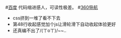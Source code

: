 #[百度](www.baidu.com)
代码缩进感人，可读性极差。
#[360导航](https://hao.360.cn/)
- css挤到一堆了看不下去
- 第48行收起感觉加个js让滑轮滑下自动收起体验更好
- 还真编不出了/(ㄒoㄒ)/~~..